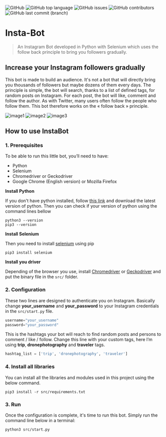 ![GitHub](https://img.shields.io/github/license/estayparadox/insta-bot)
![GitHub top language](https://img.shields.io/github/languages/top/estayparadox/insta-bot)
![GitHub issues](https://img.shields.io/github/issues/estayparadox/insta-bot)
![GitHub contributors](https://img.shields.io/github/contributors/estayparadox/insta-bot)
![GitHub last commit (branch)](https://img.shields.io/github/last-commit/estayparadox/insta-bot/master)

# Insta-Bot

> An Instagram Bot developed in Python with Selenium which uses the follow back principle to bring you followers gradually.

## Increase your Instagram followers gradually
This bot is made to build an audience.
It's not a bot that will directly bring you thousands of followers but maybe dozens of them every days.
The principle is simple, the bot will search, thanks to a list of defined tags, for random posts on Instagram. For each post, the bot will like, comment and follow the author.
As with Twitter, many users often follow the people who follow them.
This bot therefore works on the « follow back » principle.

![image1](https://github.com/Estayparadox/InstaBot/blob/master/src/images/IMG_1869.png)
![image2](https://github.com/Estayparadox/InstaBot/blob/master/src/images/IMG_1872.png)
![image3](https://github.com/Estayparadox/InstaBot/blob/master/src/images/IMG_1897.jpeg)

## How to use InstaBot

### 1. Prerequisites
To be able to run this little bot, you’ll need to have:
* Python
* Selenium
* Chromedriver or Geckodriver
* Google Chrome (English version) or Mozilla Firefox 

**Install Python**

If you don't have python installed, follow [this link](https://www.python.org/downloads/) and download the latest version of python.
Then you can check if your version of python using the command lines bellow
```shell
python3 --version
pip3 --version
```

**Install Selenium**

Then you need to install [selenium](https://selenium-python.readthedocs.io/installation.html) using pip
```shell
pip3 install selenium
```

**Install you driver**

Depending of the browser you use, install [Chromedriver](http://chromedriver.chromium.org) or [Geckodriver](https://github.com/mozilla/geckodriver) and put the binary file in the `src/` folder.

### 2. Configuration
These two lines are designed to authenticate you on Instagram. Basically  change **your_username** and **your_password** to your Instagram credentials in the `src/start.py` file.
```python
username="your_username"
password="your_password"
```
This is the hashtags your bot will reach to find random posts and persons to comment / like / follow.
Change this line with your custom tags, here I’m using **trip**, **dronephotography** and **traveler** tags.

```python
hashtag_list = ['trip', 'dronephotography', 'traveler']
```

### 4. Install all libraries

You can install all the libraries and modules used in this project using the below command.  

```shell
pip3 install -r src/requirements.txt  
```

### 3. Run
Once the configuration is complete, it's time to run this bot.
Simply run the command line below in a terminal:
```shell
python3 src/start.py
```
